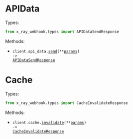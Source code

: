# APIData

Types:

```python
from x_ray_webhook.types import APIDataSendResponse
```

Methods:

- <code title="post /api_data">client.api_data.<a href="./src/x_ray_webhook/resources/api_data.py">send</a>(\*\*<a href="src/x_ray_webhook/types/api_data_send_params.py">params</a>) -> <a href="./src/x_ray_webhook/types/api_data_send_response.py">APIDataSendResponse</a></code>

# Cache

Types:

```python
from x_ray_webhook.types import CacheInvalidateResponse
```

Methods:

- <code title="post /cache/invalidate">client.cache.<a href="./src/x_ray_webhook/resources/cache.py">invalidate</a>(\*\*<a href="src/x_ray_webhook/types/cache_invalidate_params.py">params</a>) -> <a href="./src/x_ray_webhook/types/cache_invalidate_response.py">CacheInvalidateResponse</a></code>
